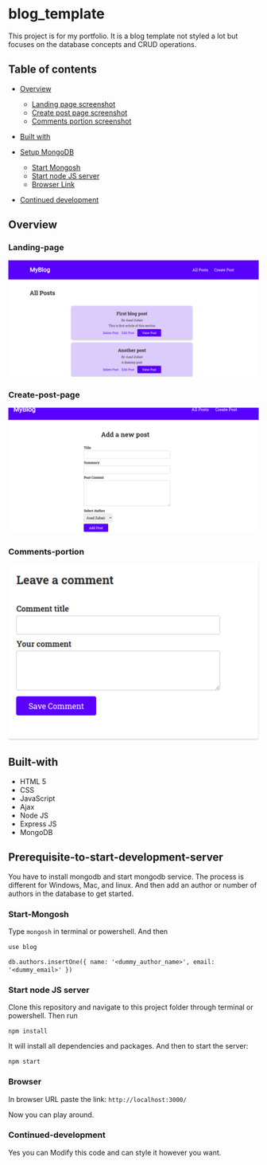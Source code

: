 # blog_template
This project is for my portfolio. It is a blog template not styled a lot but focuses on the database concepts and CRUD operations.

## Table of contents

- [Overview](#Overview)  
  - [Landing page screenshot](#Landing-page)  
  - [Create post page screenshot](#Create-post-page)  
  - [Comments portion screenshot](#Comments-portion)  
  
- [Built with](#Built-with)  
- [Setup MongoDB](#Prerequisite-to-start-development-server)  
  - [Start Mongosh](#Start-Mongosh)  
  - [Start node JS server](#Start-node-JS-server)  
  - [Browser Link](#Browser)  
  
- [Continued development](#Continued-development)

## Overview
 
### Landing-page
![](assets/landing-page.png)

### Create-post-page
![](assets/create-post.png)

### Comments-portion
![](assets/comment.png)

## Built-with

- HTML 5
- CSS
- JavaScript
- Ajax
- Node JS 
- Express JS 
- MongoDB

## Prerequisite-to-start-development-server

You have to install mongodb and start mongodb service.
The process is different for Windows, Mac, and linux.
And then add an author or number of authors in the database to get started.

### Start-Mongosh
Type ``mongosh`` in terminal or powershell.
And then
```
use blog
```
```
db.authors.insertOne({ name: '<dummy_author_name>', email: '<dummy_email>' }) 
```

### Start node JS server

Clone this repository and navigate to this project folder through terminal or powershell.
Then run
```
npm install
```
It will install all dependencies and packages.
And then to start the server:
```
npm start
```

### Browser

In browser URL paste the link: ``` http://localhost:3000/ ```

Now you can play around.

### Continued-development

Yes you can Modify this code and can style it however you want.
